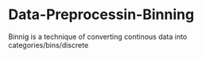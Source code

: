 # Data-Preprocessin-Binning
Binnig is a technique of converting continous data into categories/bins/discrete
